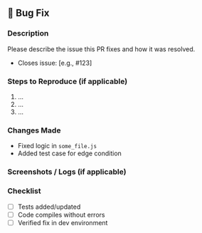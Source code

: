 ## 🐛 Bug Fix

### Description
Please describe the issue this PR fixes and how it was resolved.

- Closes issue: [e.g., #123]

### Steps to Reproduce (if applicable)
1. ...
2. ...
3. ...

### Changes Made
- Fixed logic in `some_file.js`
- Added test case for edge condition

### Screenshots / Logs (if applicable)
<Add any relevant screenshots or logs here>

### Checklist
- [ ] Tests added/updated
- [ ] Code compiles without errors
- [ ] Verified fix in dev environment
